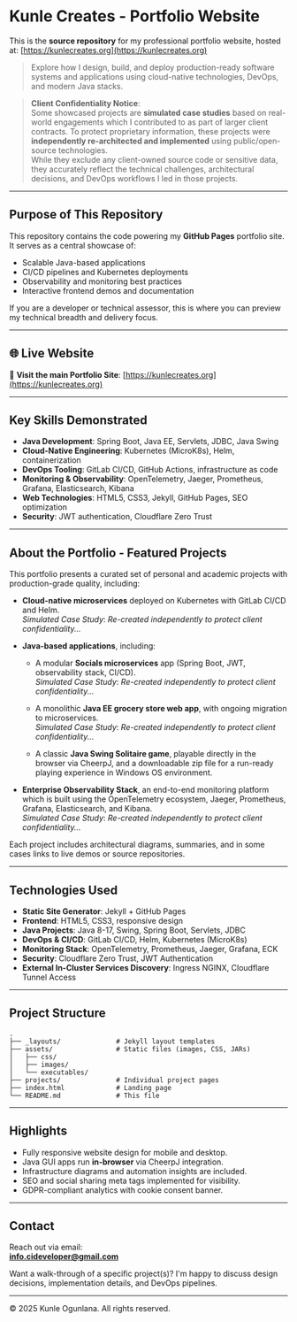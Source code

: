 # Kunle Creates - Portfolio Website

This is the **source repository** for my professional portfolio website, hosted at:
[https://kunlecreates.org](https://kunlecreates.org)

> Explore how I design, build, and deploy production-ready software systems and applications using cloud-native technologies, DevOps, and modern Java stacks.

> **Client Confidentiality Notice**:\
 Some showcased projects are **simulated case studies** based on real-world engagements which I contributed to as part of larger client contracts. To protect proprietary information, these projects were **independently re-architected and implemented** using public/open-source technologies.\
 While they exclude any client-owned source code or sensitive data, they accurately reflect the technical challenges, architectural decisions, and DevOps workflows I led in those projects.

---

## Purpose of This Repository

This repository contains the code powering my **GitHub Pages** portfolio site. It serves as a central showcase of:

- Scalable Java-based applications
- CI/CD pipelines and Kubernetes deployments
- Observability and monitoring best practices
- Interactive frontend demos and documentation

If you are a developer or technical assessor, this is where you can preview my technical breadth and delivery focus.

---

## 🌐 Live Website

🔗 **Visit the main Portfolio Site**: [https://kunlecreates.org](https://kunlecreates.org)

---

## Key Skills Demonstrated

- **Java Development**: Spring Boot, Java EE, Servlets, JDBC, Java Swing
- **Cloud-Native Engineering**: Kubernetes (MicroK8s), Helm, containerization
- **DevOps Tooling**: GitLab CI/CD, GitHub Actions, infrastructure as code
- **Monitoring & Observability**: OpenTelemetry, Jaeger, Prometheus, Grafana, Elasticsearch, Kibana
- **Web Technologies**: HTML5, CSS3, Jekyll, GitHub Pages, SEO optimization
- **Security**: JWT authentication, Cloudflare Zero Trust

---

## About the Portfolio - Featured Projects

This portfolio presents a curated set of personal and academic projects with production-grade quality, including:

- **Cloud-native microservices** deployed on Kubernetes with GitLab CI/CD and Helm. \
  *Simulated Case Study*: <i>Re-created independently to protect client confidentiality...</i>

- **Java-based applications**, including:
  - A modular **Socials microservices** app (Spring Boot, JWT, observability stack, CI/CD). \
    *Simulated Case Study*: <i>Re-created independently to protect client confidentiality...</i>

  - A monolithic **Java EE grocery store web app**, with ongoing migration to microservices. \
    *Simulated Case Study*: <i>Re-created independently to protect client confidentiality...</i>

  - A classic **Java Swing Solitaire game**, playable directly in the browser via CheerpJ, and a downloadable zip file for a run-ready playing experience in Windows OS environment.

- **Enterprise Observability Stack**, an end-to-end monitoring platform which is built using the OpenTelemetry ecosystem, Jaeger, Prometheus, Grafana, Elasticsearch, and Kibana. \
  *Simulated Case Study*: <i>Re-created independently to protect client confidentiality...</i>

Each project includes architectural diagrams, summaries, and in some cases links to live demos or source repositories.

---

## Technologies Used

- **Static Site Generator**: Jekyll + GitHub Pages
- **Frontend**: HTML5, CSS3, responsive design
- **Java Projects**: Java 8-17, Swing, Spring Boot, Servlets, JDBC
- **DevOps & CI/CD**: GitLab CI/CD, Helm, Kubernetes (MicroK8s)
- **Monitoring Stack**: OpenTelemetry, Prometheus, Jaeger, Grafana, ECK
- **Security**: Cloudflare Zero Trust, JWT Authentication
- **External In-Cluster Services Discovery**: Ingress NGINX, Cloudflare Tunnel Access

---

## Project Structure

```
.
├── _layouts/              # Jekyll layout templates
├── assets/                # Static files (images, CSS, JARs)
│   ├── css/
│   ├── images/
│   └── executables/
├── projects/              # Individual project pages
├── index.html             # Landing page
└── README.md              # This file
```

---

## Highlights

- Fully responsive website design for mobile and desktop.
- Java GUI apps run **in-browser** via CheerpJ integration.
- Infrastructure diagrams and automation insights are included.
- SEO and social sharing meta tags implemented for visibility.
- GDPR-compliant analytics with cookie consent banner.

---

## Contact

Reach out via email:  
**info.cideveloper@gmail.com**

Want a walk-through of a specific project(s)? I'm happy to discuss design decisions, implementation details, and DevOps pipelines.

---

© 2025 Kunle Ogunlana. All rights reserved.
